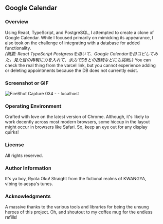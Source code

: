 ## Google Calendar

### Overview
Using React, TypeScript, and PostgreSQL, I attempted to create a clone of Google Calendar. While I focused primarily on mimicking its appearance, I also took on the challenge of integrating with a database for added functionality.  
*(概要: React TypeScript Postgressを用いて、Google Calendarを目コピしてみた。見た目の再現に力を入れて、余力でDBとの接続などにも挑戦。)*
You can check the real thing from the varcel link, but you cannot experience adding or deleting appointments because the DB does not currently exist.

### Screenshot or GIF
![FireShot Capture 034 -  - localhost](https://github.com/RyotaOku/googleCalendar/assets/114388961/2ea802a3-68a7-448c-ace2-2d889a41fab6)


### Operating Environment
Crafted with love on the latest version of Chrome. Although, it's likely to work decently across most modern browsers, some hiccup in the layout might occur in browsers like Safari. So, keep an eye out for any display quirks!

### License
All rights reserved. 

### Author Information
It's ya boy, Ryota Oku! Straight from the fictional realms of KWANGYA, vibing to aespa's tunes.

### Acknowledgments
A massive thanks to the various tools and libraries for being the unsung heroes of this project. Oh, and shoutout to my coffee mug for the endless refills!
